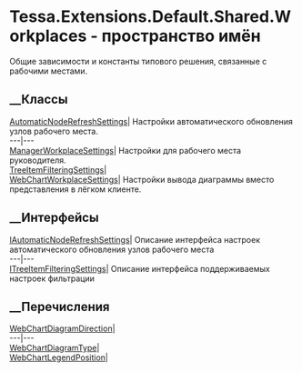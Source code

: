 # Tessa.Extensions.Default.Shared.Workplaces - пространство имён
Общие зависимости и константы типового решения, связанные с рабочими местами.
##  __Классы
[AutomaticNodeRefreshSettings](T_Tessa_Extensions_Default_Shared_Workplaces_AutomaticNodeRefreshSettings.htm)|
Настройки автоматического обновления узлов рабочего места.  
---|---  
[ManagerWorkplaceSettings](T_Tessa_Extensions_Default_Shared_Workplaces_ManagerWorkplaceSettings.htm)|
Настройки для рабочего места руководителя.  
[TreeItemFilteringSettings](T_Tessa_Extensions_Default_Shared_Workplaces_TreeItemFilteringSettings.htm)|  
[WebChartWorkplaceSettings](T_Tessa_Extensions_Default_Shared_Workplaces_WebChartWorkplaceSettings.htm)|
Настройки вывода диаграммы вместо представления в лёгком клиенте.  
## __Интерфейсы
[IAutomaticNodeRefreshSettings](T_Tessa_Extensions_Default_Shared_Workplaces_IAutomaticNodeRefreshSettings.htm)|
Описание интерфейса настроек автоматического обновления узлов рабочего места  
---|---  
[ITreeItemFilteringSettings](T_Tessa_Extensions_Default_Shared_Workplaces_ITreeItemFilteringSettings.htm)|
Описание интерфейса поддерживаемых настроек фильтрации  
## __Перечисления
[WebChartDiagramDirection](T_Tessa_Extensions_Default_Shared_Workplaces_WebChartDiagramDirection.htm)|  
---|---  
[WebChartDiagramType](T_Tessa_Extensions_Default_Shared_Workplaces_WebChartDiagramType.htm)|  
[WebChartLegendPosition](T_Tessa_Extensions_Default_Shared_Workplaces_WebChartLegendPosition.htm)|
